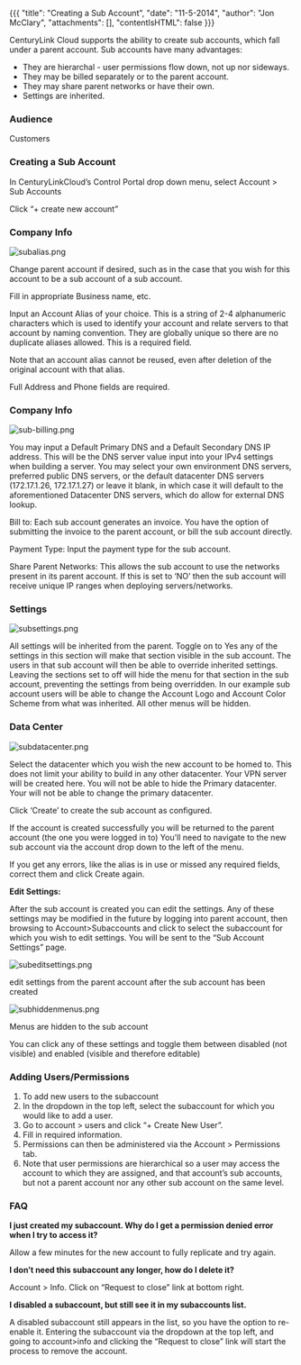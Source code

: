 {{{
  "title": "Creating a Sub Account",
  "date": "11-5-2014",
  "author": "Jon McClary",
  "attachments": [],
  "contentIsHTML": false
}}}

<p>CenturyLink Cloud supports the ability to create sub accounts, which fall under a parent account. Sub accounts have many advantages:</p>

* They are hierarchal - user permissions flow down, not up nor sideways.
* They may be billed separately or to the parent account.
* They may share parent networks or have their own.
* Settings are inherited.

<h3>Audience</h3>

Customers

<h3>Creating a Sub Account</h3>

<p>In CenturyLinkCloud’s Control Portal drop down menu, select Account &gt; Sub Accounts</p>
<p>Click “+ create new account”</p>

<h3>Company Info</h3>
<p><img src="../images/createsubaccount-subalias.png" alt="subalias.png" /></p>
<p>Change parent account if desired, such as in the case that you wish for this account to be a sub account of a sub account.</p>
<p>Fill in appropriate Business name, etc.</p>
<p>Input an Account Alias of your choice. This is a string of 2-4 alphanumeric characters which is used to identify your account and relate servers to that account by naming convention. They are globally unique so there are no duplicate aliases allowed. This is a required field.

Note that an account alias cannot be reused, even after deletion of the original account with that alias.</p>
<p>Full Address and Phone fields are required.</p>

<h3>Company Info</h3>
</p>
<p><img src="../images/createsubaccount-subbilling.png" alt="sub-billing.png" />
</p>
<p>You may input a Default Primary DNS and a Default Secondary DNS IP address. This will be the DNS server value input into your IPv4 settings when building a server. You may select your own environment DNS servers, preferred public DNS servers, or the default datacenter DNS servers (172.17.1.26, 172.17.1.27) or leave it blank, in which case it will default to the aforementioned Datacenter DNS servers, which do allow for external DNS lookup.</p>
<p>Bill to: Each sub account generates an invoice. You have the option of submitting the invoice to the parent account, or bill the sub account directly.</p>
<p>Payment Type: Input the payment type for the sub account.</p>
<p>Share Parent Networks: This allows the sub account to use the networks present in its parent account. If this is set to ‘NO’ then the sub account will receive unique IP ranges when deploying servers/networks.</p>

<h3>Settings</h3>
<img src="../images/createsubaccount-subsettings.png" alt="subsettings.png" />
<p>All settings will be inherited from the parent. Toggle on to Yes any of the settings in this section will make that section visible in the sub account. The users in that sub account will then be able to override inherited settings. Leaving the sections set to off will hide the menu for that section in the sub account, preventing the settings from being overridden. In our example sub account users will be able to change the Account Logo and Account Color Scheme from what was inherited. All other menus will be hidden.</p>


<h3>Data Center</h3>

<p><img src="../images/createsubaccount-subdatacenter.png" alt="subdatacenter.png" /></p>

<p>Select the datacenter which you wish the new account to be homed to. This does not limit your ability to build in any other datacenter. Your VPN server will be created here. You will not be able to hide the Primary datacenter. Your will not be able to change the primary datacenter.</p>

<p>Click ‘Create’ to create the sub account as configured.</p>
<p>If the account is created successfully you will be returned to the parent account (the one you were logged in to) You'll need to navigate to the new sub account via the account drop down to the left of the menu.</p>
<p>If you get any errors, like the alias is in use or missed any required fields, correct them and click Create again.</p>

<p><strong>Edit Settings:</strong></p>

<p>After the sub account is created you can edit the settings. Any of these settings may be modified in the future by logging into parent account, then browsing to Account&gt;Subaccounts and click to select the subaccount for which you wish to edit
  settings. You will be sent to the “Sub Account Settings” page.</p>
<p><img src="../images/createsubaccount-subeditsettings.png" alt="subeditsettings.png" />
</p>
<p>edit settings from the parent account after the sub account has been created</p>

<p><img src="../images/createsubaccount-subhiddenmenus.png" alt="subhiddenmenus.png" /></p>
<p>Menus are hidden to the sub account</p>
<p>You can click any of these settings and toggle them between disabled (not visible) and enabled (visible and therefore editable)</p>

### Adding Users/Permissions
1. To add new users to the subaccount
2. In the dropdown in the top left, select the subaccount for which you would like to add a user.
3. Go to account &gt; users and click “+ Create New User”.
4. Fill in required information.
5. Permissions can then be administered via the Account &gt; Permissions tab.
6. Note that user permissions are hierarchical so a user may access the account to which they are assigned, and that account’s sub accounts, but not a parent account nor any other sub account on the same level.


<h3>FAQ</h3>
<p><strong>I just created my subaccount. Why do I get a permission denied error when I try to access it?</strong></p>
<p>Allow a few minutes for the new account to fully replicate and try again.</p>

<p><strong>I don’t need this subaccount any longer, how do I delete it?</strong></p>
<p>Account &gt; Info. Click on “Request to close” link at bottom right.</p>

<p><strong>I disabled a subaccount, but still see it in my subaccounts list.</strong></p>
<p>A disabled subaccount still appears in the list, so you have the option to re-enable it. Entering the subaccount via the dropdown at the top left, and going to account&gt;info and clicking the “Request to close” link will start the process to remove the account.</p>

